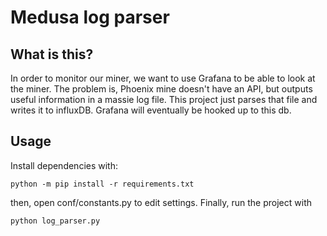 # Medusa log parser
## What is this?
In order to monitor our miner, we want to use Grafana to be able to look at the miner. The problem is, Phoenix mine doesn't have an API, but outputs useful information in a massie log file. This project just parses that file and writes it to influxDB. Grafana will eventually be hooked up to this db.
## Usage
Install dependencies with:
```
python -m pip install -r requirements.txt
```
then, open conf/constants.py to edit settings. Finally, run the project with 
```
python log_parser.py
```